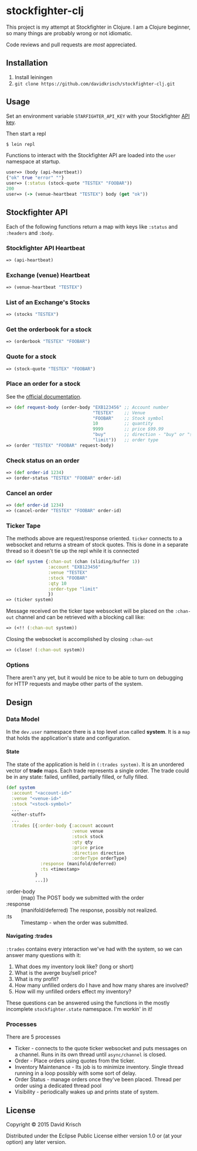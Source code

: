 # stockfighter-clj

This project is my attempt at Stockfighter in Clojure.  I am a
Clojure beginner, so many things are probably wrong or not idiomatic.

Code reviews and pull requests are *most* appreciated.

## Installation

1. Install leiningen
2. `git clone https://github.com/davidkrisch/stockfighter-clj.git`

## Usage

Set an environment variable `STARFIGHTER_API_KEY` with your Stockfighter
[API key](https://www.stockfighter.io/ui/api_keys).

Then start a repl

```bash
$ lein repl
```

Functions to interact with the Stockfighter API are loaded into the
`user` namespace at startup.

```clojure
user=> (body (api-heartbeat))
{"ok" true "error" ""}
user=> (:status (stock-quote "TESTEX" "FOOBAR"))
200
user=> (-> (venue-heartbeat "TESTEX") body (get "ok"))
```

## Stockfighter API

Each of the following functions return a map with keys like
`:status` and `:headers` and `:body`.

### Stockfighter API Heartbeat

```clojure
=> (api-heartbeat)
```

### Exchange (venue) Heartbeat

```clojure
=> (venue-heartbeat "TESTEX")
```

### List of an Exchange's Stocks

```clojure
=> (stocks "TESTEX")
```

### Get the orderbook for a stock

```clojure
=> (orderbook "TESTEX" "FOOBAR")
```

### Quote for a stock

```clojure
=> (stock-quote "TESTEX" "FOOBAR")
```

### Place an order for a stock

See the [official documentation](https://starfighter.readme.io/docs/place-new-order).

```clojure
=> (def request-body (order-body "EXB123456" ;; Account number
                                 "TESTEX"    ;; Venue
                                 "FOOBAR"    ;; Stock symbol
                                 10          ;; quantity
                                 9999        ;; price $99.99
                                 "buy"       ;; direction - "buy" or "sell"
                                 "limit"))   ;; order type
=> (order "TESTEX" "FOOBAR" request-body)
```

### Check status on an order

```clojure
=> (def order-id 1234)
=> (order-status "TESTEX" "FOOBAR" order-id)
```

### Cancel an order

```clojure
=> (def order-id 1234)
=> (cancel-order "TESTEX" "FOOBAR" order-id)
```

### Ticker Tape

The methods above are request/response oriented.  `ticker`
connects to a websocket and returns a stream of stock
quotes.   This is done in a separate thread so it doesn't
tie up the repl while it is connected

```clojure
=> (def system {:chan-out (chan (sliding/buffer 1))
                :account "EXB123456"
                :venue "TESTEX"
                :stock "FOOBAR"
                :qty 10
                :order-type "limit"
                })
=> (ticker system)
```

Message received on the ticker tape websocket will be placed
on the `:chan-out` channel and can be retrieved with a blocking
call like:

```clojure
=> (<!! (:chan-out system))
```

Closing the websocket is accomplished by closing `:chan-out`

```clojure
=> (close! (:chan-out system))
```

### Options

There aren't any yet, but it would be nice to be able to turn on debugging
for HTTP requests and maybe other parts of the system.

## Design

### Data Model

In the `dev.user` namespace there is a top level `atom` called __system__.
It is a `map` that holds the application's state and configuration.

#### State

The state of the application is held in `(:trades system)`.  It is an unordered
vector of __trade__ maps.  Each trade represents a single order.  The trade
could be in any state: failed, unfilled, partially filled, or fully filled.

```clojure
(def system
  :account "<account-id>"
  :venue "<venue-id>"
  :stock "<stock-symbol>"
  ...
  <other-stuff>
  ...
  :trades [{:order-body {:account account
                         :venue venue
                         :stock stock
                         :qty qty
                         :price price
                         :direction direction
                         :orderType orderType}
             :response (manifold/deferred)
             :ts <timestamp>
           }
           ...])

```

<dl>
  <dt>:order-body</dt>
    <dd>(map) The POST body we submitted with the order</dd>

  <dt>:response</dt>
    <dd>(manifold/deferred) The response, possibly not realized.</dd>

  <dt>:ts</dt>
    <dd>Timestamp - when the order was submitted.</dd>
</dl>

#### Navigating :trades

`:trades` contains every interaction we've had with the system, so we can
answer many questions with it:

1. What does my inventory look like? (long or short)
2. What is the averge buy/sell price?
3. What is my profit?
4. How many unfilled orders do I have and how many shares are involved?
5. How will my unfilled orders effect my inventory?

These questions can be answered using the functions in the mostly incomplete
`stockfighter.state` namespace.  I'm workin' in it!

### Processes

There are 5 processes

- Ticker - connects to the quote ticker websocket and puts messages on a channel.
  Runs in its own thread until `async/channel` is closed.
- Order - Place orders using quotes from the ticker.
- Inventory Maintenance - Its job is to minimize inventory. Single thread running in a loop
  possibly with some sort of delay.
- Order Status - manage orders once they've been placed.  Thread per order using
  a dedicated thread pool
- Visibility - periodically wakes up and prints state of system.

## License

Copyright © 2015 David Krisch

Distributed under the Eclipse Public License either version 1.0 or (at
your option) any later version.
